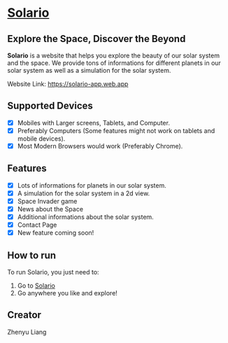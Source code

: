 # [Solario](https://solario-app.web.app)

## Explore the Space, Discover the Beyond

**Solario** is a website that helps you explore the beauty of our solar system and the space.
We provide tons of informations for different planets in our solar system as well as a simulation for the solar system.

Website Link: https://solario-app.web.app

## Supported Devices

- [x] Mobiles with Larger screens, Tablets, and Computer.
- [x] Preferably Computers (Some features might not work on tablets and mobile devices).
- [x] Most Modern Browsers would work (Preferably Chrome).

## Features

- [x] Lots of informations for planets in our solar system.
- [x] A simulation for the solar system in a 2d view.
- [x] Space Invader game
- [x] News about the Space
- [x] Additional informations about the solar system.
- [x] Contact Page
- [x] New feature coming soon!

## How to run

To run Solario, you just need to:

1. Go to [Solario](https://solario-app.web.app)
2. Go anywhere you like and explore!

## Creator

Zhenyu Liang
